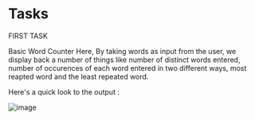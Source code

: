 # Tasks

FIRST TASK

Basic Word Counter 
Here, By taking words as input from the user, we display back a number of things like  number of distinct words entered, number of occurences of each word entered in two different ways, most reapted word and the least repeated word.


Here's a quick look to the output :


![image](https://user-images.githubusercontent.com/88182884/128521211-6d24da1d-e211-4461-a74a-755c27add02c.png)

